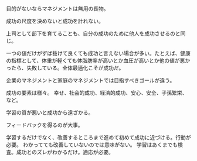 目的がないならマネジメントは無用の長物。

成功の尺度を決めないと成功を計れない。

上司として部下を育てることも、自分の成功のために他人を成功させるのと同じ。

一つの値だけがずば抜けて良くても成功と言えない場合が多い。たとえば、健康の指標として、体重が軽くても体脂肪率が高いとか血圧が高いとか他の値が悪かったら、失敗している。全体最適化こそが成功だ。

企業のマネジメントと家庭のマネジメントでは目指すべきゴールが違う。

成功の要素は様々。
幸せ、社会的成功、経済的成功、安心、安全、子孫繁栄、など。

学習の質が悪いと成功から遠ざかる。

フィードバックを得るのが大事。

学習するだけでなく、改善するところまで進めて初めて成功に近づける。行動が必要。
わかってても改善していないのでは意味がない。
学習はあくまでも検査。成功とのズレがわかるだけ。適応が必要。
